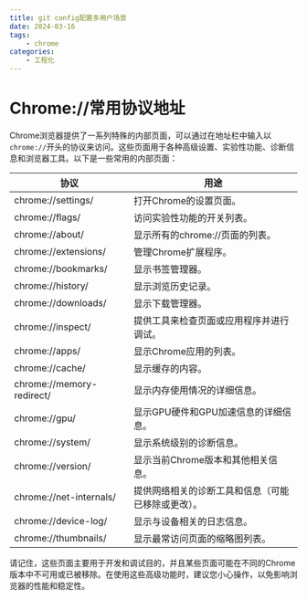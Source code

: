 ```yaml
---
title: git config配置多用户场景
date: 2024-03-16
tags:
	- chrome
categories:
	- 工程化
---
```

# Chrome://常用协议地址
Chrome浏览器提供了一系列特殊的内部页面，可以通过在地址栏中输入以`chrome://`开头的协议来访问。这些页面用于各种高级设置、实验性功能、诊断信息和浏览器工具。以下是一些常用的内部页面：

| 协议 | 用途 |
| --- | --- |
| chrome://settings/ | 打开Chrome的设置页面。 |
| chrome://flags/ | 访问实验性功能的开关列表。 |
| chrome://about/ | 显示所有的chrome://页面的列表。 |
| chrome://extensions/ | 管理Chrome扩展程序。 |
| chrome://bookmarks/ | 显示书签管理器。 |
| chrome://history/ | 显示浏览历史记录。 |
| chrome://downloads/ | 显示下载管理器。 |
| chrome://inspect/ | 提供工具来检查页面或应用程序并进行调试。 |
| chrome://apps/ | 显示Chrome应用的列表。 |
| chrome://cache/ | 显示缓存的内容。 |
| chrome://memory-redirect/ | 显示内存使用情况的详细信息。 |
| chrome://gpu/ | 显示GPU硬件和GPU加速信息的详细信息。 |
| chrome://system/ | 显示系统级别的诊断信息。 |
| chrome://version/ | 显示当前Chrome版本和其他相关信息。 |
| chrome://net-internals/ | 提供网络相关的诊断工具和信息（可能已移除或更改）。 |
| chrome://device-log/ | 显示与设备相关的日志信息。 |
| chrome://thumbnails/ | 显示最常访问页面的缩略图列表。 |

请记住，这些页面主要用于开发和调试目的，并且某些页面可能在不同的Chrome版本中不可用或已被移除。在使用这些高级功能时，建议您小心操作，以免影响浏览器的性能和稳定性。
